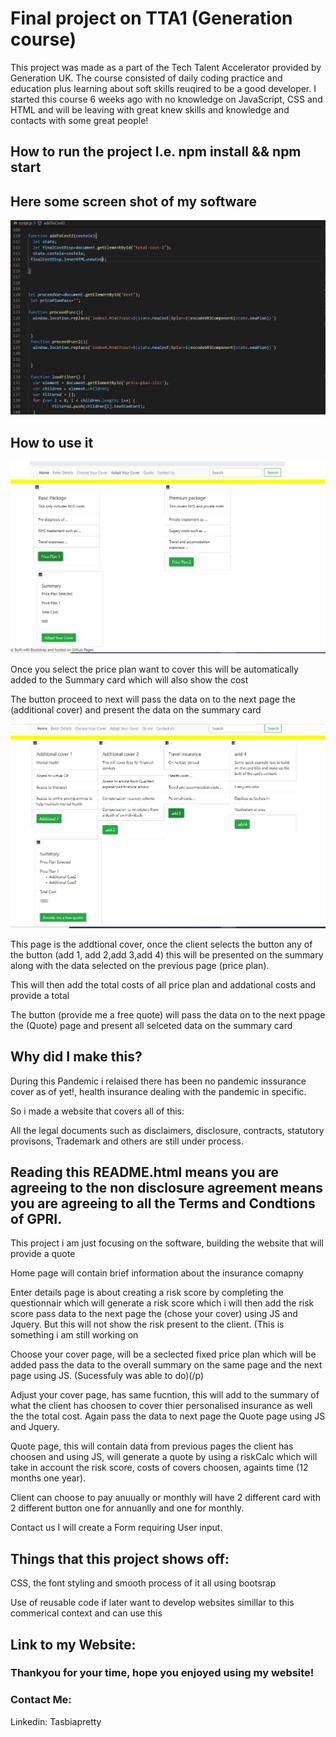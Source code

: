 <h1>Final project on TTA1 (Generation course)</h1>

<p>This project was made as a part of the Tech Talent Accelerator provided by Generation UK. The course consisted of daily coding practice and education plus learning about soft skills reuqired to be a good developer. I started this course 6 weeks ago with no knowledge on JavaScript, CSS and HTML and will be leaving with great knew skills and knowledge and contacts with some great people!</P>

<P><h2>How to run the project I.e. npm install && npm start</h2></p>


<p><h2>Here some screen shot of my software</h2></p>

<img src="screenshot.JPEG"/>

<p><h2>How to use it</h2></p>

<img src="website1.JPEG"/>

<p></p>
<p>Once you select the price plan want to cover this will be automatically added to the Summary card which will also show the cost</p>
<p>The button proceed to next will pass the data on to the next page the (additional cover) and present the data on the summary card</p>
<p></p>
<img src="website2.JPEG"/>
<p></p>
<p>This page is the addtional cover, once the client selects the button  any of the button (add 1, add 2,add 3,add 4) this will be presented on the summary along with the data selected on the previous page (price plan).</p>
<p>This will then add the total costs of all price plan and addational costs and provide a total </p>
<p>The button (provide me a free quote) will pass the data on to the next ppage the (Quote) page and present all selceted data on the summary card</p>



<p><h2>Why did I make this?</h2></p>
<p>During this Pandemic i relaised there has been no pandemic inssurance cover as of yet!, health insurance dealing with the pandemic in specific.</p>

<p>So i made a website that covers all of this:</p>
<p>All the legal documents such as disclaimers, disclosure, contracts, statutory provisons, Trademark and others are still under process.</p>
<p><h2>Reading this README.html means you are agreeing to the non disclosure agreement means you are agreeing to all the Terms and Condtions of GPRI. </h2></p> 

<p>This project i am just focusing on the software, building the website that will provide a quote</p>

<p>Home page will contain brief information about the insurance comapny</p>

<p>Enter details page is about creating a risk score by completing the questionnair which will generate a risk score which i will then add the risk score pass data to the next page the (chose your cover) using JS and Jquery. But this will not show the risk present to the client. (This is something i am still working on</p>

<p>Choose your cover page, will be a seclected fixed price plan which will be added pass the data to the overall summary on the same page and the next page using JS. (Sucessfuly was able to do)(/p)

<p>Adjust your cover page, has same fucntion, this will add to the summary of what the client has choosen to cover thier personalised insurance as well the the total cost. Again pass the data to next page the Quote page using JS and Jquery.</p> 


<p>Quote page, this will contain data from previous pages the client has choosen and using JS, will generate a quote by using a riskCalc which will take in account the risk score, costs of covers choosen, againts time (12 months one year).</p>

<p>Client can choose to pay anuually or monthly will have 2 different card with 2 different button one for annuanlly and one for monthly.</p>

<p>Contact us I will create a Form requiring User input.</p> 


<p><h2>Things that this project shows off:</h2></p>

<p> CSS, the font styling and smooth process of it all using bootsrap</p>

<p>Use of reusable code if later want to develop websites simillar to this commerical context and can use this</p> 

<p><h2>Link to my Website:</h2></p>

<p><h3>Thankyou for your time, hope you enjoyed using my website!</h3></p>

<p><h3>Contact Me:</h3></p>
<p>Linkedin: Tasbiapretty</p>
